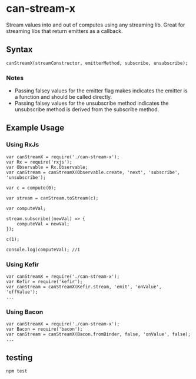 # can-stream-x

Stream values into and out of computes using any streaming lib.
Great for streaming libs that return emitters as a callback.

## Syntax

```
canStreamX(streamConstructor, emitterMethod, subscribe, unsubscribe);
```

### Notes
 - Passing falsey values for the emitter flag makes indicates the emitter is a function and should be called directly.
 - Passing falsey values for the unsubscribe method indicates the unsubscribe method is derived from the subscribe method.


## Example Usage

### Using RxJs

```
var canStreamX = require('./can-stream-x');
var Rx = require('rxjs');
var Observable = Rx.Observable;
var canStream = canStreamX(Observable.create, 'next', 'subscribe', 'unsubscribe');

var c = compute(0);

var stream = canStream.toStream(c);

var computeVal;

stream.subscribe((newVal) => {
	computeVal = newVal;
});

c(1);

console.log(computeVal); //1
```

### Using Kefir

```
var canStreamX = require('./can-stream-x');
var Kefir = require('kefir');
var canStream = canStreamX(Kefir.stream, 'emit', 'onValue', 'offValue');
...
```

### Using Bacon

```
var canStreamX = require('./can-stream-x');
var Bacon = require('bacon');
var canStream = canStreamX(Bacon.fromBinder, false, 'onValue', false);
...
```

## testing

```
npm test
```